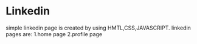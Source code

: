 # Linkedin 
simple linkedin page is created by using HMTL,CSS,JAVASCRIPT.
linkedin pages are:
1.home page
2.profile page



